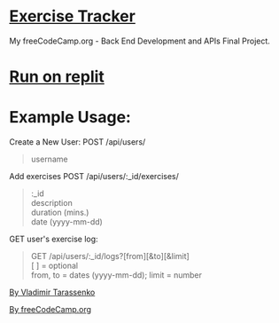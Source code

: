 # [Exercise Tracker](https://www.freecodecamp.org/learn/apis-and-microservices/apis-and-microservices-projects/exercise-tracker)

My freeCodeCamp.org - Back End Development and APIs Final Project.

# [Run on replit](https://replit.com/@VladimirTa/)

# Example Usage:
Create a New User:
POST /api/users/  
> username  

Add exercises
POST /api/users/:_id/exercises/  
> :_id  
> description  
> duration (mins.)  
> date (yyyy-mm-dd)  

GET user's exercise log:  
> GET /api/users/:_id/logs?[from][&to][&limit]  
> [ ] = optional  
> from, to = dates (yyyy-mm-dd); limit = number

[By Vladimir Tarassenko](https://www.freecodecamp.org/vladimir_ta/)

[By freeCodeCamp.org](https://www.freecodecamp.org/)